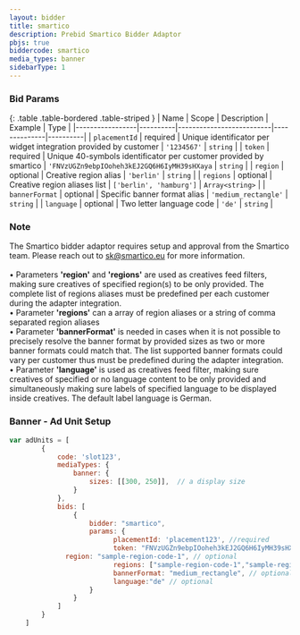 ```yaml
---
layout: bidder
title: smartico
description: Prebid Smartico Bidder Adaptor
pbjs: true
biddercode: smartico
media_types: banner
sidebarType: 1
---
```


### Bid Params

{: .table .table-bordered .table-striped }
| Name            | Scope    | Description              | Example      | Type     |
|-----------------|----------|--------------------------|--------------|----------|
| `placementId`   | required | Unique identificator per widget integration provided by customer | `'1234567'` | `string` |
| `token`   | required | Unique 40-symbols identificator per customer provided by smartico | `'FNVzUGZn9ebpIOoheh3kEJ2GQ6H6IyMH39sHXaya` | `string` |
| `region`    | optional | Creative region alias   | `'berlin'` | `string` |
| `regions`    | optional | Creative region aliases list   | `['berlin', 'hamburg']` | `Array<string>` |
| `bannerFormat`    | optional | Specific banner format alias  | `'medium_rectangle'` | `string` |
| `language`    | optional | Two letter language code | `'de'` | `string` |

### Note

The Smartico bidder adaptor requires setup and approval from the Smartico team. Please reach out to [sk@smartico.eu](mailto:sk@smartico.eu) for more information.<br>
<br>
• Parameters <b>'region'</b> and <b>'regions'</b> are used as creatives feed filters, making sure creatives of specified region(s) to be only provided. The complete list of regions aliases must be predefined per each customer during the adapter integration.<br>
• Parameter <b>'regions'</b> can a array of region aliases or a string of comma separated region aliases<br>
• Parameter <b>'bannerFormat'</b> is needed in cases when it is not possible to precisely resolve the banner format by provided sizes as two or more banner formats could match that. The list supported banner formats could vary per customer thus must be predefined during the adapter integration.<br>
• Parameter <b>'language'</b> is used as creatives feed filter, making sure creatives of specified or no language content to be only provided and simultaneously making sure labels of specified language to be displayed inside creatives. The default label language is German.

### Banner - Ad Unit Setup

```javascript
var adUnits = [
        {
            code: 'slot123',
            mediaTypes: {
                banner: {
                    sizes: [[300, 250]],  // a display size
                }
            },
            bids: [
                {
                    bidder: "smartico",
                    params: {
                          placementId: 'placement123', //required
                          token: "FNVzUGZn9ebpIOoheh3kEJ2GQ6H6IyMH39sHXaya", // required
              region: "sample-region-code-1", // optional
                          regions: ["sample-region-code-1","sample-region-code-2"], // optional 
                          bannerFormat: "medium_rectangle", // optional 
                          language:"de" // optional 
                    }
                }
            ]
        }
    ]
```
